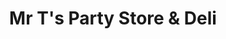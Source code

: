 ---
title: "Mr T's Party Store & Deli"
url: /greenville/mr-ts-party-store-and-deli/
shop: convenience
---